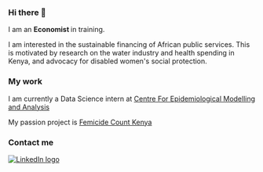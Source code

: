 ### Hi there 👋

I am an <b> Economist </b> in training.

I am interested in the sustainable financing of African public services. This is motivated by research on the water industry and health spending in Kenya, and advocacy for disabled women's social protection.

### My work

I am currently a Data Science intern at <a href = "https://cema-africa.uonbi.ac.ke/"> Centre For Epidemiological Modelling and Analysis  </a>

My passion project is <a href = "https://tagnal.shinyapps.io/femicideke/">  Femicide Count Kenya </a>

### Contact me
 <a href = "https://www.linkedin.com/in/angela-langat/" >
    <img src = "https://img.shields.io/badge/LinkedIn-blue?logo=linkedin&logoColor=white/" alt = "LinkedIn logo"/> 
      </a>

<!--
**Tagnal-hub/Tagnal-hub** is a ✨ _special_ ✨ repository because its `README.md` (this file) appears on your GitHub profile.

Here are some ideas to get you started:

- 🔭 I’m currently working on ...
- 🌱 I’m currently learning ...
- 👯 I’m looking to collaborate on ...
- 🤔 I’m looking for help with ...
- 💬 Ask me about ...
- 📫 How to reach me: ...
- 😄 Pronouns: ...
- ⚡ Fun fact: ...
-->
